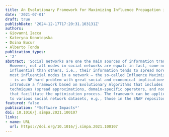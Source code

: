 ```yaml
---
title: An Evolutionary Framework for Maximizing Influence Propagation in Social Networks
date: '2021-07-01'
draft: true
publishDate: '2024-12-17T17:20:31.103131Z'
authors:
- Giovanni Iacca
- Kateryna Konotopska
- Doina Bucur
- Alberto Tonda
publication_types:
- '2'
abstract: 'Social networks are one the main sources of information transmission nowadays.
  However, not all nodes in social networks are equal: in fact, some nodes are more
  influential than others, i.e., their information tends to spread more. Finding the
  most influential nodes in a network – the so-called Influence Maximization problem
  – is an NP-hard problem with great social and economical implications. Here, we
  introduce a framework based on Evolutionary Algorithms that includes various graph-aware
  techniques (spread approximations, domain-specific operators, and node filtering)
  that facilitate the optimization process. The framework can be applied straightforwardly
  to various social network datasets, e.g., those in the SNAP repository.'
featured: false
publication: '*Software Impacts*'
doi: 10.1016/j.simpa.2021.100107
links:
- name: URL
  url: https://doi.org/10.1016/j.simpa.2021.100107
---
```


